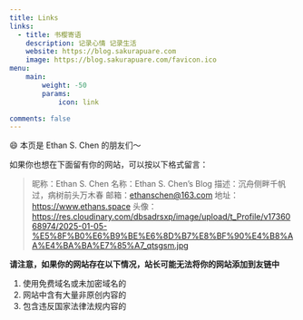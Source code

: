 ```yaml
---
title: Links
links:
  - title: 书樱寄语
    description: 记录心情 记录生活
    website: https://blog.sakurapuare.com
    image: https://blog.sakurapuare.com/favicon.ico
menu:
    main: 
        weight: -50
        params:
            icon: link

comments: false
---
```


😄 本页是 Ethan S. Chen 的朋友们～

如果你也想在下面留有你的网站，可以按以下格式留言：

> 昵称：Ethan S. Chen
名称：Ethan S. Chen’s Blog
描述：沉舟侧畔千帆过，病树前头万木春
邮箱：ethanschen@163.com
地址：https://www.ethans.space
头像：https://res.cloudinary.com/dbsadrsxp/image/upload/t_Profile/v1736068974/2025-01-05-%E5%8F%B0%E6%B9%BE%E6%8D%B7%E8%BF%90%E4%B8%AA%E4%BA%BA%E7%85%A7_qtsgsm.jpg

**请注意，如果你的网站存在以下情况，站长可能无法将你的网站添加到友链中**

1. 使用免费域名或未加密域名的
2. 网站中含有大量非原创内容的
3. 包含违反国家法律法规内容的
